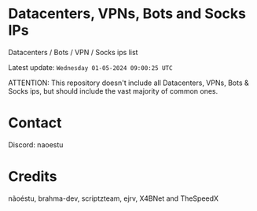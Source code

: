 # Datacenters, VPNs, Bots and Socks IPs
 
Datacenters / Bots / VPN / Socks ips list

Latest update: `Wednesday 01-05-2024 09:00:25 UTC` 

ATTENTION: This repository doesn't include all Datacenters, VPNs, Bots & Socks ips, 
but should include the vast majority of common ones.

# Contact
Discord: naoestu

# Credits
nãoéstu, brahma-dev, scriptzteam, ejrv, X4BNet and TheSpeedX
